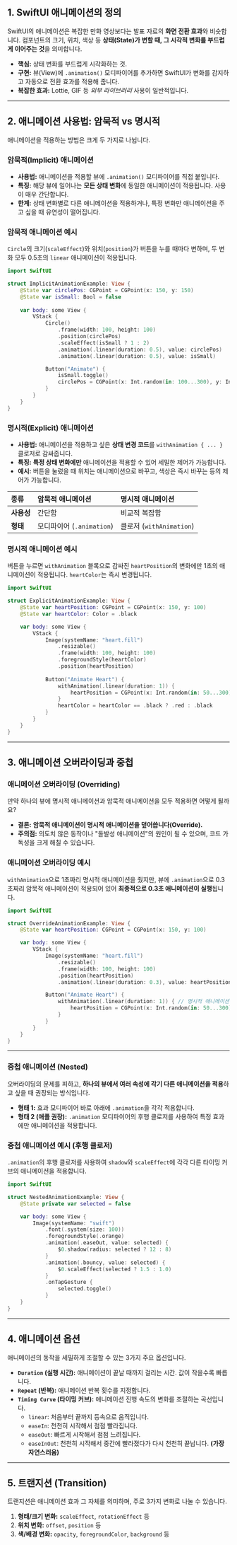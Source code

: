 ## 1. SwiftUI 애니메이션의 정의

SwiftUI의 애니메이션은 복잡한 만화 영상보다는 발표 자료의 **화면 전환 효과**와 비슷합니다. 컴포넌트의 크기, 위치, 색상 등 **상태(State)가 변할 때, 그 시각적 변화를 부드럽게 이어주는 것**을 의미합니다.

- **핵심:** 상태 변화를 부드럽게 시각화하는 것.
- **구현:** 뷰(View)에 `.animation()` 모디파이어를 추가하면 SwiftUI가 변화를 감지하고 자동으로 전환 효과를 적용해 줍니다.
- **복잡한 효과:** Lottie, GIF 등 _외부 라이브러리_ 사용이 일반적입니다.

---
## 2. 애니메이션 사용법: 암묵적 vs 명시적

애니메이션을 적용하는 방법은 크게 두 가지로 나뉩니다.

### 암묵적(Implicit) 애니메이션

- **사용법:** 애니메이션을 적용할 뷰에 `.animation()` 모디파이어를 직접 붙입니다.
- **특징:** 해당 뷰에 일어나는 **모든 상태 변화**에 동일한 애니메이션이 적용됩니다. 사용이 매우 간단합니다.
- **한계:** 상태 변화별로 다른 애니메이션을 적용하거나, 특정 변화만 애니메이션을 주고 싶을 때 유연성이 떨어집니다.

### 암묵적 애니메이션 예시

`Circle`의 크기(`scaleEffect`)와 위치(`position`)가 버튼을 누를 때마다 변하며, 두 변화 모두 0.5초의 `linear` 애니메이션이 적용됩니다.

``` Swift
import SwiftUI

struct ImplicitAnimationExample: View {
    @State var circlePos: CGPoint = CGPoint(x: 150, y: 150)
    @State var isSmall: Bool = false
    
    var body: some View {
        VStack {
            Circle()
                .frame(width: 100, height: 100)
                .position(circlePos)
                .scaleEffect(isSmall ? 1 : 2)
                .animation(.linear(duration: 0.5), value: circlePos)
                .animation(.linear(duration: 0.5), value: isSmall)

            Button("Animate") {
                isSmall.toggle()
                circlePos = CGPoint(x: Int.random(in: 100...300), y: Int.random(in: 100...300))
            }
        }
    }
}
```

### 명시적(Explicit) 애니메이션

- **사용법:** 애니메이션을 적용하고 싶은 **상태 변경 코드**를 `withAnimation { ... }` 클로저로 감싸줍니다.
- **특징:** **특정 상태 변화에만** 애니메이션을 적용할 수 있어 세밀한 제어가 가능합니다.
- **예시:** 버튼을 눌렀을 때 위치는 애니메이션으로 바꾸고, 색상은 즉시 바꾸는 등의 제어가 가능합니다.

|종류|암묵적 애니메이션|명시적 애니메이션|
|:--|:--|:--|
|**사용성**|간단함|비교적 복잡함|
|**형태**|모디파이어 (`.animation`)|클로저 (`withAnimation`)|
### 명시적 애니메이션 예시

버튼을 누르면 `withAnimation` 블록으로 감싸진 `heartPosition`의 변화에만 1초의 애니메이션이 적용됩니다. `heartColor`는 즉시 변경됩니다.

``` Swift
import SwiftUI

struct ExplicitAnimationExample: View {
    @State var heartPosition: CGPoint = CGPoint(x: 150, y: 100)
    @State var heartColor: Color = .black

    var body: some View {
        VStack {
            Image(systemName: "heart.fill")
                .resizable()
                .frame(width: 100, height: 100)
                .foregroundStyle(heartColor)
                .position(heartPosition)
            
            Button("Animate Heart") {
                withAnimation(.linear(duration: 1)) {
                    heartPosition = CGPoint(x: Int.random(in: 50...300), y: Int.random(in: 50...200))
                }
                heartColor = heartColor == .black ? .red : .black
            }
        }
    }
}
```
---

## 3. 애니메이션 오버라이딩과 중첩

### 애니메이션 오버라이딩 (Overriding)

만약 하나의 뷰에 명시적 애니메이션과 암묵적 애니메이션을 모두 적용하면 어떻게 될까요?

- **결론:** **암묵적 애니메이션이 명시적 애니메이션을 덮어씁니다(Override).**
- **주의점:** 의도치 않은 동작이나 "돌발성 애니메이션"의 원인이 될 수 있으며, 코드 가독성을 크게 해칠 수 있습니다.

### 애니메이션 오버라이딩 예시

`withAnimation`으로 1초짜리 명시적 애니메이션을 줬지만, 뷰에 `.animation`으로 0.3초짜리 암묵적 애니메이션이 적용되어 있어 **최종적으로 0.3초 애니메이션이 실행**됩니다.

``` Swift
import SwiftUI

struct OverrideAnimationExample: View {
    @State var heartPosition: CGPoint = CGPoint(x: 150, y: 100)

    var body: some View {
        VStack {
            Image(systemName: "heart.fill")
                .resizable()
                .frame(width: 100, height: 100)
                .position(heartPosition)
                .animation(.linear(duration: 0.3), value: heartPosition) // 암묵적 애니메이션

            Button("Animate Heart") {
                withAnimation(.linear(duration: 1)) { // 명시적 애니메이션
                    heartPosition = CGPoint(x: Int.random(in: 50...300), y: Int.random(in: 50...200))
                }
            }
        }
    }
}
```

---
### 중첩 애니메이션 (Nested)

오버라이딩의 문제를 피하고, **하나의 뷰에서 여러 속성에 각기 다른 애니메이션을 적용**하고 싶을 때 권장되는 방식입니다.

- **형태 1:** 효과 모디파이어 바로 아래에 `.animation`을 각각 적용합니다.
- **형태 2 (애플 권장):** `.animation` 모디파이어의 후행 클로저를 사용하여 특정 효과에만 애니메이션을 적용합니다.
### 중첩 애니메이션 예시 (후행 클로저)

`.animation`의 후행 클로저를 사용하여 `shadow`와 `scaleEffect`에 각각 다른 타이밍 커브의 애니메이션을 적용합니다.

```  Swift
import SwiftUI

struct NestedAnimationExample: View {
    @State private var selected = false

    var body: some View {
        Image(systemName: "swift")
            .font(.system(size: 100))
            .foregroundStyle(.orange)
            .animation(.easeOut, value: selected) {
                $0.shadow(radius: selected ? 12 : 8)
            }
            .animation(.bouncy, value: selected) {
                $0.scaleEffect(selected ? 1.5 : 1.0)
            }
            .onTapGesture {
                selected.toggle()
            }
    }
}
```

---
## 4. 애니메이션 옵션

애니메이션의 동작을 세밀하게 조절할 수 있는 3가지 주요 옵션입니다.

- **`Duration` (실행 시간):** 애니메이션이 끝날 때까지 걸리는 시간. 값이 작을수록 빠릅니다.
- **`Repeat` (반복):** 애니메이션 반복 횟수를 지정합니다.
- **`Timing Curve` (타이밍 커브):** 애니메이션 진행 속도의 변화를 조절하는 곡선입니다.
    - `linear`: 처음부터 끝까지 등속으로 움직입니다.
    - `easeIn`: 천천히 시작해서 점점 빨라집니다.
    - `easeOut`: 빠르게 시작해서 점점 느려집니다.
    - `easeInOut`: 천천히 시작해서 중간에 빨라졌다가 다시 천천히 끝납니다. **(가장 자연스러움)**

---
## 5. 트랜지션 (Transition)

트랜지션은 애니메이션 효과 그 자체를 의미하며, 주로 3가지 변화로 나눌 수 있습니다.

1. **형태/크기 변화:** `scaleEffect`, `rotationEffect` 등
2. **위치 변화:** `offset`, `position` 등
3. **색/배경 변화:** `opacity`, `foregroundColor`, `background` 등





